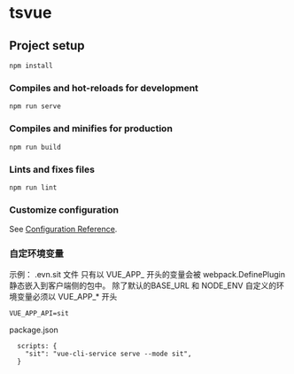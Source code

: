 # tsvue

## Project setup
```
npm install
```

### Compiles and hot-reloads for development
```
npm run serve
```

### Compiles and minifies for production
```
npm run build
```

### Lints and fixes files
```
npm run lint
```

### Customize configuration
See [Configuration Reference](https://cli.vuejs.org/config/).

### 自定环境变量
示例：
.evn.sit 文件
只有以 VUE_APP_ 开头的变量会被 webpack.DefinePlugin 静态嵌入到客户端侧的包中。
除了默认的BASE_URL 和 NODE_ENV 自定义的环境变量必须以 VUE_APP_* 开头
```
VUE_APP_API=sit

```
package.json
```
  scripts: {
    "sit": "vue-cli-service serve --mode sit",
  }
```
